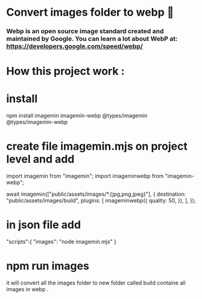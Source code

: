 # Convert images folder to webp 🎉
### Webp is an open source image standard created and maintained by Google. You can learn a lot about WebP at: https://developers.google.com/speed/webp/

# How this project work :
# install
npm install imagemin imagemin-webp @types/imagemin @types/imagemin-webp 

# create file imagemin.mjs on project level and add 


import imagemin from "imagemin";
import imageminwebp from "imagemin-webp";

 await imagemin(["public/assets/images/*.{jpg,png,jpeg}"], {
  destination: "public/assets/images/build",
  plugins: [
    imageminwebp({
      quality: 50,
    }),
  ],
});

# in json file add 
"scripts":{
"images": "node imagemin.mjs"
}

#  npm run images 

it will convert all the images folder to new folder called build containe all images in webp .


